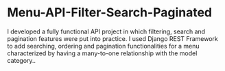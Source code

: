 # Menu-API-Filter-Search-Paginated
I developed a fully functional API project in which filtering, search and pagination features were put into practice. I used Django REST Framework to add searching, ordering and pagination functionalities for a menu characterized by having a many-to-one relationship with the model category..
